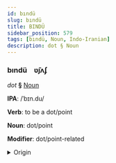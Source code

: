 ```yaml
---
id: bındü
slug: bındü
title: BINDÜ
sidebar_position: 579
tags: [bındü, Noun, Indo-Iranian]
description: dot § Noun
---
```


### bındü&emsp;<span kind="abugida">ʋ̃ȷʌʄ</span>

*dot* **§** [Noun](../../tags/Noun)

**IPA**: /ˈbɪn.du/

**Verb**: to be a dot/point

**Noun**: dot/point

**Modifier**: dot/point-related

<details>
    <summary>Origin</summary>
    Hindi बिंदु bindu [bɪ̃n̪.d̪uː]<br/>
    <em>Indo-Iranian Language Family</em>
</details>